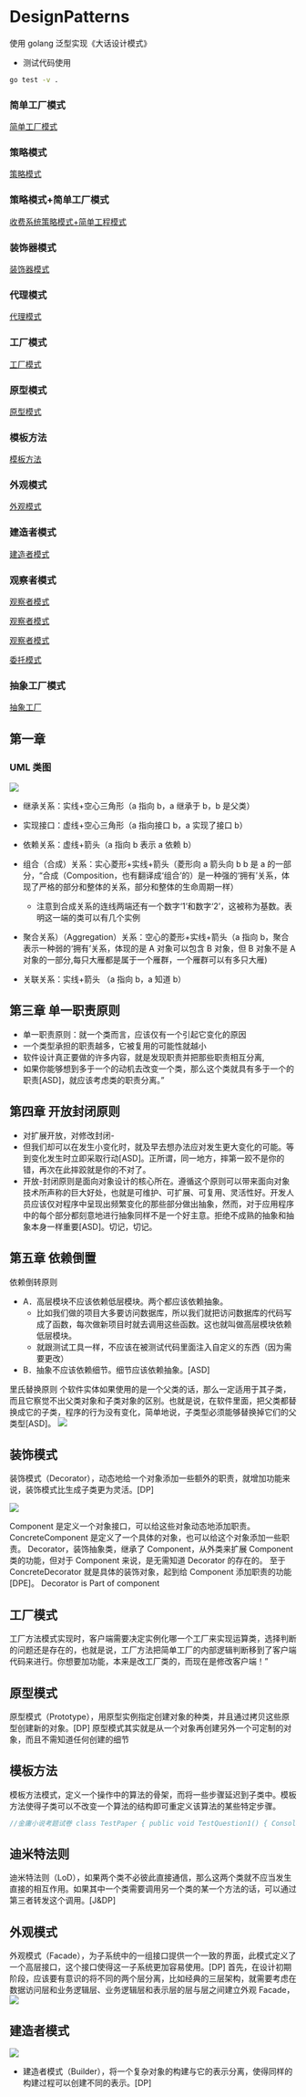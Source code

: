 # DesignPatterns

使用 golang 泛型实现《大话设计模式》

- 测试代码使用

```bash
go test -v .
```

### 简单工厂模式

[简单工厂模式](./ch1/simplyfactory.go)

### 策略模式

[策略模式](./ch2/strategy.go)

### 策略模式+简单工厂模式

[收费系统策略模式+简单工程模式](./ch2/cash.go)

### 装饰器模式

[装饰器模式](./ch6/person.go)

### 代理模式

[代理模式](./ch7/proxy.go)

### 工厂模式

[工厂模式](./ch8/factory.go)

### 原型模式

[原型模式]()

### 模板方法

[模板方法](./ch10/paper.go)

### 外观模式

[外观模式](./ch12/facede.go)

### 建造者模式

[建造者模式](./ch13/builder.go)

### 观察者模式

[观察者模式](./ch14/oriobserver.go)

[观察者模式](./ch14/observerv2.go)

[观察者模式](./ch14/observerv3.go)

[委托模式](./ch14/delegate.go)

### 抽象工厂模式

[抽象工厂](./ch15/abfactory.go)

## 第一章

### UML 类图

![](Pasted%20image%2020230525093807.png)

- 继承关系：实线+空心三角形（a 指向 b，a 继承于 b，b 是父类）
- 实现接口：虚线+空心三角形（a 指向接口 b，a 实现了接口 b）
- 依赖关系：虚线+箭头（a 指向 b 表示 a 依赖 b）

- 组合（合成）关系：实心菱形+实线+箭头（菱形向 a 箭头向 b b 是 a 的一部分，“合成（Composition，也有翻译成‘组合’的）是一种强的‘拥有’关系，体现了严格的部分和整体的关系，部分和整体的生命周期一样）
  - 注意到合成关系的连线两端还有一个数字‘1’和数字‘2’，这被称为基数。表明这一端的类可以有几个实例
- 聚合关系）（Aggregation）关系：空心的菱形+实线+箭头（a 指向 b，聚合表示一种弱的‘拥有’关系，体现的是 A 对象可以包含 B 对象，但 B 对象不是 A 对象的一部分,每只大雁都是属于一个雁群，一个雁群可以有多只大雁)

- 关联关系：实线+箭头 （a 指向 b，a 知道 b）

## 第三章 单一职责原则

- 单一职责原则：就一个类而言，应该仅有一个引起它变化的原因
- 一个类型承担的职责越多，它被复用的可能性就越小
- 软件设计真正要做的许多内容，就是发现职责并把那些职责相互分离,
- 如果你能够想到多于一个的动机去改变一个类，那么这个类就具有多于一个的职责[ASD]，就应该考虑类的职责分离。”

## 第四章 开放封闭原则

- 对扩展开放，对修改封闭-
- 但我们却可以在发生小变化时，就及早去想办法应对发生更大变化的可能。等到变化发生时立即采取行动[ASD]。正所谓，同一地方，摔第一跤不是你的错，再次在此摔跤就是你的不对了。
- 开放-封闭原则是面向对象设计的核心所在。遵循这个原则可以带来面向对象技术所声称的巨大好处，也就是可维护、可扩展、可复用、灵活性好。开发人员应该仅对程序中呈现出频繁变化的那些部分做出抽象，然而，对于应用程序中的每个部分都刻意地进行抽象同样不是一个好主意。拒绝不成熟的抽象和抽象本身一样重要[ASD]。切记，切记。

## 第五章 依赖倒置

依赖倒转原则

- A．高层模块不应该依赖低层模块。两个都应该依赖抽象。
  - 比如我们做的项目大多要访问数据库，所以我们就把访问数据库的代码写成了函数，每次做新项目时就去调用这些函数。这也就叫做高层模块依赖低层模块。
  - 就跟测试工具一样，不应该在被测试代码里面注入自定义的东西（因为需要更改）
- B．抽象不应该依赖细节。细节应该依赖抽象。[ASD]

里氏替换原则
个软件实体如果使用的是一个父类的话，那么一定适用于其子类，而且它察觉不出父类对象和子类对象的区别。也就是说，在软件里面，把父类都替换成它的子类，程序的行为没有变化，简单地说，子类型必须能够替换掉它们的父类型[ASD]。
![](Pasted%20image%2020230526160606.png)

## 装饰模式

装饰模式（Decorator），动态地给一个对象添加一些额外的职责，就增加功能来说，装饰模式比生成子类更为灵活。[DP]

![](Pasted%20image%2020230529111810.png)

Component 是定义一个对象接口，可以给这些对象动态地添加职责。ConcreteComponent 是定义了一个具体的对象，也可以给这个对象添加一些职责。
Decorator，装饰抽象类，继承了 Component，从外类来扩展 Component 类的功能，但对于 Component 来说，是无需知道 Decorator 的存在的。
至于 ConcreteDecorator 就是具体的装饰对象，起到给 Component 添加职责的功能[DPE]。
Decorator is Part of component

## 工厂模式

工厂方法模式实现时，客户端需要决定实例化哪一个工厂来实现运算类，选择判断的问题还是存在的，也就是说，工厂方法把简单工厂的内部逻辑判断移到了客户端代码来进行。你想要加功能，本来是改工厂类的，而现在是修改客户端！”

## 原型模式

原型模式（Prototype），用原型实例指定创建对象的种类，并且通过拷贝这些原型创建新的对象。[DP]
原型模式其实就是从一个对象再创建另外一个可定制的对象，而且不需知道任何创建的细节

## 模板方法

模板方法模式，定义一个操作中的算法的骨架，而将一些步骤延迟到子类中。模板方法使得子类可以不改变一个算法的结构即可重定义该算法的某些特定步骤。

```go
//金庸小说考题试卷 class TestPaper { public void TestQuestion1() { Console.WriteLine(" 杨过得到，后来给了郭靖，炼成倚天剑、屠龙刀的玄铁可能是[ ] a.球磨铸铁 b. 马口铁 c.高速合金钢 d.碳素纤维 "); } public void TestQuestion2() { Console.WriteLine(" 杨过、程英、陆无双铲除了情花，造成[ ] a.使这种植物不再害人 b.使一种珍 稀物种灭绝 c.破坏了那个生物圈的生态平衡 d.造成该地区沙漠化"); } public void TestQuestion3() { Console.WriteLine(" 蓝凤凰致使华山师徒、桃谷六仙呕吐不止，如果你是大夫，会给他们开什么药[ ] a.阿司匹林 b.牛黄解毒片 c.氟哌酸 d.让他们喝大量的生牛奶 e.以上全不对"); } }
```

## 迪米特法则

迪米特法则（LoD），如果两个类不必彼此直接通信，那么这两个类就不应当发生直接的相互作用。如果其中一个类需要调用另一个类的某一个方法的话，可以通过第三者转发这个调用。[J&DP]

## 外观模式

外观模式（Facade），为子系统中的一组接口提供一个一致的界面，此模式定义了一个高层接口，这个接口使得这一子系统更加容易使用。[DP]
首先，在设计初期阶段，应该要有意识的将不同的两个层分离，比如经典的三层架构，就需要考虑在数据访问层和业务逻辑层、业务逻辑层和表示层的层与层之间建立外观 Facade，
![](Pasted%20image%2020230601163040.png)

## 建造者模式

![](Pasted%20image%2020230601165247.png)

- 建造者模式（Builder），将一个复杂对象的构建与它的表示分离，使得同样的构建过程可以创建不同的表示。[DP]
